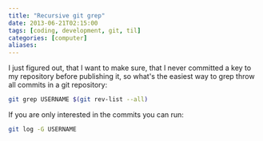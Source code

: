 ```yaml
---
title: "Recursive git grep"
date: 2013-06-21T02:15:00
tags: [coding, development, git, til]
categories: [computer]
aliases:
---
```


I just figured out, that I want to make sure, that I never committed a key to my repository before publishing it, so what's the easiest way to grep throw all commits in a git repository:

<!--more-->

```bash
git grep USERNAME $(git rev-list --all)
```

If you are only interested in the commits you can run:

```bash
git log -G USERNAME
```
